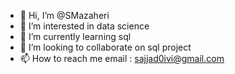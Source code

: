 - 👋 Hi, I’m @SMazaheri
- 👀 I’m interested in data science
- 🌱 I’m currently learning sql
- 💞️ I’m looking to collaborate on sql project
- 📫 How to reach me email : sajjad0ivi@gmail.com

<!---
SMazaheri/SMazaheri is a ✨ special ✨ repository because its `README.md` (this file) appears on your GitHub profile.
You can click the Preview link to take a look at your changes.
--->
